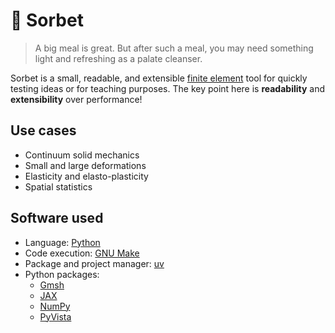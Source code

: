 # 🍧 Sorbet

> A big meal is great.
> But after such a meal, you may need something light and refreshing as a palate cleanser.

Sorbet is a small, readable, and extensible [finite element](https://en.wikipedia.org/wiki/Finite_element_method) tool for quickly testing ideas or for teaching purposes.
The key point here is **readability** and **extensibility** over performance!

## Use cases

- Continuum solid mechanics
- Small and large deformations
- Elasticity and elasto-plasticity
- Spatial statistics

## Software used

- Language: [Python](https://www.python.org/)
- Code execution: [GNU Make](https://www.gnu.org/software/make/)
- Package and project manager: [uv](https://docs.astral.sh/uv/)
- Python packages:
    - [Gmsh](https://gmsh.info/)
    - [JAX](https://jax.readthedocs.io/)
    - [NumPy](https://numpy.org/)
    - [PyVista](https://docs.pyvista.org/)
